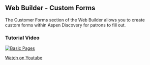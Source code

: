 ## Web Builder - Custom Forms

The Customer Forms section of the Web Builder allows you to create custom forms within Aspen Discovery for patrons to fill out.

### Tutorial Video

[![Basic Pages](/manual/images/custom-forms.jpg)](https://youtu.be/qgCvLGfeK3k)

[Watch on Youtube](https://youtu.be/qgCvLGfeK3k)

